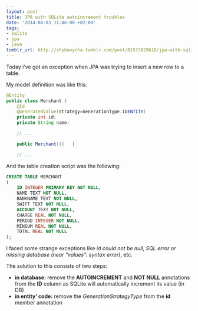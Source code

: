 ```yaml
---
layout: post
title: JPA with SQLite autoincrement troubles
date: '2014-04-03 11:46:00 +02:00'
tags:
- sqlite
- jpa
- java
tumblr_url: http://shybovycha.tumblr.com/post/81573029618/jpa-with-sqlite-autoincrement-troubles
---
```

<p>Today i&rsquo;ve got an exception when JPA was trying to insert a new row to a table.</p>

<p>My model definition was like this:</p>

```java
@Entity
public class Merchant {
    @Id
    @GeneratedValue(strategy=GenerationType.IDENTITY)
    private int id;
    private String name;

    // ...

    public Merchant(){   }

    // ...
```

<p>And the table creation script was the following:</p>

```sql
CREATE TABLE MERCHANT
(
    ID INTEGER PRIMARY KEY NOT NULL,
    NAME TEXT NOT NULL,
    BANKNAME TEXT NOT NULL,
    SWIFT TEXT NOT NULL,
    ACCOUNT TEXT NOT NULL,
    CHARGE REAL NOT NULL,
    PERIOD INTEGER NOT NULL,
    MINSUM REAL NOT NULL,
    TOTAL REAL NOT NULL
);
```

<p>I faced some strange exceptions like <em>id could not be null</em>, <em>SQL error or missing database (near &ldquo;values&rdquo;: syntax error)</em>, etc.</p>

<p>The solution to this consists of two steps:</p>

<ul><li><strong>in database:</strong> remove the <strong>AUTOINCREMENT</strong> and <strong>NOT NULL</strong> annotations from the <strong>ID</strong> column as SQLite will automatically increment its value (in DB)</li>
<li><strong>in entity&rsquo; code:</strong> remove the <em>GenerationStrategyType</em> from the <strong>id</strong> member annotation</li>
</ul>
